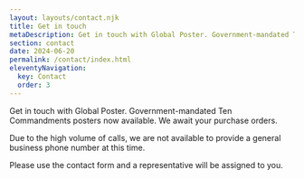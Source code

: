 ```yaml
---
layout: layouts/contact.njk
title: Get in touch
metaDescription: Get in touch with Global Poster. Government-mandated Ten Commandments posters now available.
section: contact
date: 2024-06-20
permalink: /contact/index.html
eleventyNavigation:
  key: Contact
  order: 3
---
```


Get in touch with Global Poster.
Government-mandated Ten Commandments posters now available.
We await your purchase orders.

Due to the high volume of calls, we are not available to provide a general business phone number at this time.

Please use the contact form and a representative will be assigned to you.